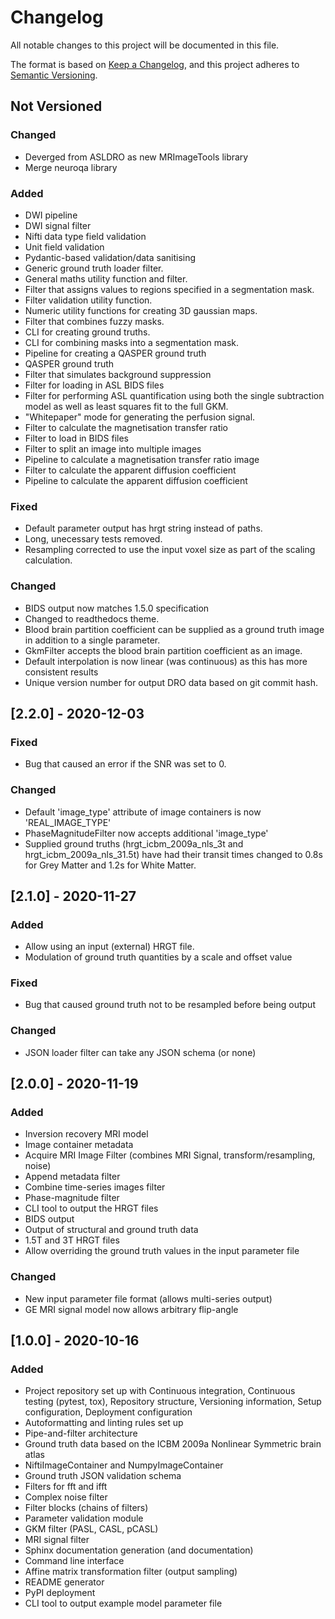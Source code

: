 # Changelog

All notable changes to this project will be documented in this file.

The format is based on [Keep a Changelog](https://keepachangelog.com/en/1.0.0/),
and this project adheres to [Semantic Versioning](https://semver.org/spec/v2.0.0.html).

## Not Versioned

### Changed

- Deverged from ASLDRO as new MRImageTools library
- Merge neuroqa library

### Added

- DWI pipeline
- DWI signal filter
- Nifti data type field validation
- Unit field validation
- Pydantic-based validation/data sanitising
- Generic ground truth loader filter.
- General maths utility function and filter.
- Filter that assigns values to regions specified in a segmentation mask.
- Filter validation utility function.
- Numeric utility functions for creating 3D gaussian maps.
- Filter that combines fuzzy masks.
- CLI for creating ground truths.
- CLI for combining masks into a segmentation mask.
- Pipeline for creating a QASPER ground truth
- QASPER ground truth
- Filter that simulates background suppression
- Filter for loading in ASL BIDS files
- Filter for performing ASL quantification using both the single subtraction
  model as well as least squares fit to the full GKM.
- "Whitepaper" mode for generating the perfusion signal.
- Filter to calculate the magnetisation transfer ratio
- Filter to load in BIDS files
- Filter to split an image into multiple images
- Pipeline to calculate a magnetisation transfer ratio image
- Filter to calculate the apparent diffusion coefficient
- Pipeline to calculate the apparent diffusion coefficient

### Fixed

- Default parameter output has hrgt string instead of paths.
- Long, unecessary tests removed.
- Resampling corrected to use the input voxel size as part of the
  scaling calculation.

### Changed

- BIDS output now matches 1.5.0 specification
- Changed to readthedocs theme.
- Blood brain partition coefficient can be supplied as a ground truth
  image in addition to a single parameter.
- GkmFilter accepts the blood brain partition coefficient as an image.
- Default interpolation is now linear (was continuous) as this has more
  consistent results
- Unique version number for output DRO data based on git commit hash.

## [2.2.0] - 2020-12-03

### Fixed

- Bug that caused an error if the SNR was set to 0.

### Changed

- Default 'image_type' attribute of image containers is now 'REAL_IMAGE_TYPE'
- PhaseMagnitudeFilter now accepts additional 'image_type'
- Supplied ground truths (hrgt_icbm_2009a_nls_3t and hrgt_icbm_2009a_nls_31.5t)
  have had their transit times changed to 0.8s for Grey Matter and 1.2s for
  White Matter.

## [2.1.0] - 2020-11-27

### Added

- Allow using an input (external) HRGT file.
- Modulation of ground truth quantities by a scale and offset value

### Fixed

- Bug that caused ground truth not to be resampled before being output

### Changed

- JSON loader filter can take any JSON schema (or none)

## [2.0.0] - 2020-11-19

### Added

- Inversion recovery MRI model
- Image container metadata
- Acquire MRI Image Filter (combines MRI Signal, transform/resampling, noise)
- Append metadata filter
- Combine time-series images filter
- Phase-magnitude filter
- CLI tool to output the HRGT files
- BIDS output
- Output of structural and ground truth data
- 1.5T and 3T HRGT files
- Allow overriding the ground truth values in the input parameter file

### Changed

- New input parameter file format (allows multi-series output)
- GE MRI signal model now allows arbitrary flip-angle

## [1.0.0] - 2020-10-16

### Added

- Project repository set up with Continuous integration,
  Continuous testing (pytest, tox), Repository structure,
  Versioning information, Setup configuration,
  Deployment configuration
- Autoformatting and linting rules set up
- Pipe-and-filter architecture
- Ground truth data based on the ICBM 2009a Nonlinear Symmetric brain atlas
- NiftiImageContainer and NumpyImageContainer
- Ground truth JSON validation schema
- Filters for fft and ifft
- Complex noise filter
- Filter blocks (chains of filters)
- Parameter validation module
- GKM filter (PASL, CASL, pCASL)
- MRI signal filter
- Sphinx documentation generation (and documentation)
- Command line interface
- Affine matrix transformation filter (output sampling)
- README generator
- PyPI deployment
- CLI tool to output example model parameter file
